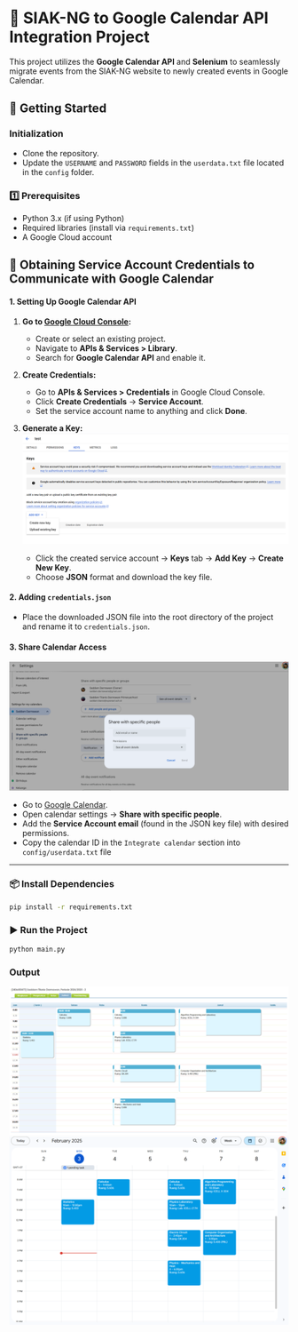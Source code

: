 # 📅 SIAK-NG to Google Calendar API Integration Project

This project utilizes the **Google Calendar API** and **Selenium** to seamlessly migrate events from the SIAK-NG website to newly created events in Google Calendar.

## 🚀 Getting Started
### Initialization
- Clone the repository.
- Update the `USERNAME` and `PASSWORD` fields in the `userdata.txt` file located in the `config` folder.

### 1️⃣ Prerequisites
- Python 3.x (if using Python)
- Required libraries (install via `requirements.txt`)
- A Google Cloud account

## 🔐 Obtaining Service Account Credentials to Communicate with Google Calendar
#### 1. Setting Up Google Calendar API

1. **Go to [Google Cloud Console](https://console.cloud.google.com/):**  
   - Create or select an existing project.
   - Navigate to **APIs & Services > Library**.
   - Search for **Google Calendar API** and enable it.

2. **Create Credentials:**  
    - Go to **APIs & Services > Credentials** in Google Cloud Console.
    - Click **Create Credentials** → **Service Account**.
    - Set the service account name to anything and click **Done**.

3. **Generate a Key:**
    ![alt text](https://github.com/saddamtitanio/siak-to-google-calendar/blob/main/docs/1.png)
    - Click the created service account → **Keys** tab → **Add Key** → **Create New Key**.
    - Choose **JSON** format and download the key file.

#### 2. Adding `credentials.json`
   - Place the downloaded JSON file into the root directory of the project and rename it to `credentials.json`.

#### 3. Share Calendar Access
![alt text](https://github.com/saddamtitanio/siak-to-google-calendar/blob/main/docs/image.png)
- Go to [Google Calendar](https://calendar.google.com/).
- Open calendar settings → **Share with specific people**.
- Add the **Service Account email** (found in the JSON key file) with desired permissions.
- Copy the calendar ID in the `Integrate calendar` section into `config/userdata.txt` file
---

### 📦 Install Dependencies
```bash
pip install -r requirements.txt
```

### ▶️ Run the Project
  ```bash
  python main.py
  ```

### Output
![alt text](https://github.com/saddamtitanio/siak-to-google-calendar/blob/main/docs/siak.png)
![alt text](https://github.com/saddamtitanio/siak-to-google-calendar/blob/main/docs/calendar.png)
